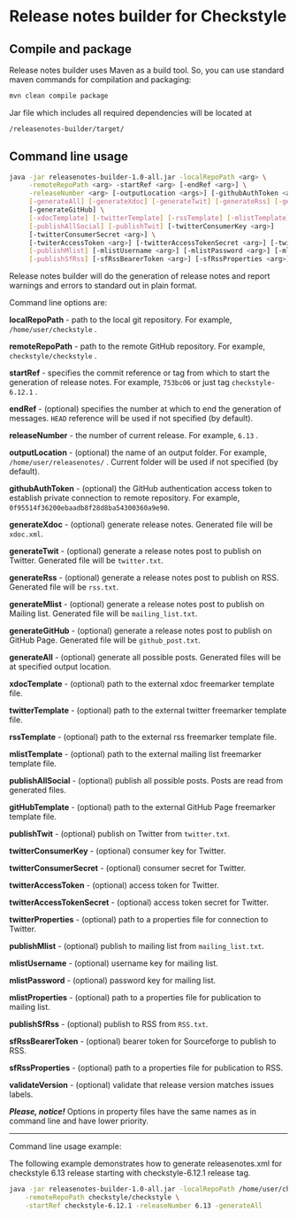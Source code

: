 # Release notes builder for Checkstyle

## Compile and package

Release notes builder uses Maven as a build tool. So, you can use standard maven commands
for compilation and packaging:

```bash
mvn clean compile package
```

Jar file which includes all required dependencies will be located at

```bash
/releasenotes-builder/target/
```

## Command line usage

```bash
java -jar releasenotes-builder-1.0-all.jar -localRepoPath <arg> \
     -remoteRepoPath <arg> -startRef <arg> [-endRef <arg>] \
     -releaseNumber <arg> [-outputLocation <args>] [-githubAuthToken <arg>] \
     [-generateAll] [-generateXdoc] [-generateTwit] [-generateRss] [-generateMlist]
     [-generateGitHub] \
     [-xdocTemplate] [-twitterTemplate] [-rssTemplate] [-mlistTemplate] [-gitHubTemplate] \
     [-publishAllSocial] [-publishTwit] [-twitterConsumerKey <arg>]
     [-twitterConsumerSecret <arg>] \
     [-twiterAccessToken <arg>] [-twitterAccessTokenSecret <arg>] [-twitterProperties <arg>] \
     [-publishMlist] [-mlistUsername <arg>] [-mlistPassword <arg>] [-mlistProperties <arg>] \
     [-publishSfRss] [-sfRssBearerToken <arg>] [-sfRssProperties <arg>] [-validateVersion]
```

Release notes builder will do the generation of release notes and report warnings and errors to
standard out in plain format.

Command line options are:

**localRepoPath** - path to the local git repository. For example,  ```/home/user/checkstyle``` .

**remoteRepoPath** - path to the remote GitHub repository. For example, ```checkstyle/checkstyle``` .

**startRef** - specifies the commit reference or tag from which to start the generation of
release notes. For example, ```753bc06``` or just tag ```checkstyle-6.12.1``` .

**endRef** - (optional) specifies the number at which to end the generation of messages. ```HEAD```
reference
will be used if not specified (by default).

**releaseNumber** - the number of current release. For example, ```6.13``` .

**outputLocation** - (optional) the name of an output folder.
For example, ```/home/user/releasenotes/```
. Current folder will be used if not specified (by default).

**githubAuthToken** - (optional) the GitHub authentication access token to establish
private connection to remote repository. For example, `0f95514f36200ebaadb8f28d8ba54300360a9e90`.

**generateXdoc** - (optional) generate release notes. Generated file will be ```xdoc.xml```.

**generateTwit** - (optional) generate a release notes post to publish on Twitter.
Generated file will be ```twitter.txt```.

**generateRss** - (optional) generate a release notes post to publish on RSS.
Generated file will be ```rss.txt```.

**generateMlist** - (optional) generate a release notes post to publish on Mailing list.
Generated file will be ```mailing_list.txt```.

**generateGitHub** - (optional) generate a release notes post to publish on GitHub Page.
Generated file will be ```github_post.txt```.

**generateAll** - (optional) generate all possible posts.
Generated files will be at specified output location.

**xdocTemplate** - (optional) path to the external xdoc freemarker template file.

**twitterTemplate** - (optional) path to the external twitter freemarker template file.

**rssTemplate** - (optional) path to the external rss freemarker template file.

**mlistTemplate** - (optional) path to the external mailing list freemarker template file.

**publishAllSocial** - (optional) publish all possible posts. Posts are read from generated files.

**gitHubTemplate** - (optional) path to the external GitHub Page freemarker template file.

**publishTwit** - (optional) publish on Twitter from ```twitter.txt```.

**twitterConsumerKey** - (optional) consumer key for Twitter.

**twitterConsumerSecret** - (optional) consumer secret for Twitter.

**twitterAccessToken** - (optional) access token for Twitter.

**twitterAccessTokenSecret** - (optional) access token secret for Twitter.

**twitterProperties** - (optional) path to a properties file for connection to Twitter.

**publishMlist** - (optional) publish to mailing list from ```mailing_list.txt```.

**mlistUsername** - (optional) username key for mailing list.

**mlistPassword** - (optional) password key for mailing list.

**mlistProperties** - (optional) path to a properties file for publication to mailing list.

**publishSfRss** - (optional) publish to RSS from ```RSS.txt```.

**sfRssBearerToken** - (optional) bearer token for Sourceforge to publish to RSS.

**sfRssProperties** - (optional) path to a properties file for publication to RSS.

**validateVersion** - (optional) validate that release version matches issues labels.

_**Please, notice!**_
Options in property files have the same names as in command line and have lower priority.

--------------------

Command line usage example:

The following example demonstrates how to generate releasenotes.xml for checkstyle 6.13 release
starting with checkstyle-6.12.1 release tag.

```bash
java -jar releasenotes-builder-1.0-all.jar -localRepoPath /home/user/checkstyle/ \
    -remoteRepoPath checkstyle/checkstyle \
    -startRef checkstyle-6.12.1 -releaseNumber 6.13 -generateAll
```
